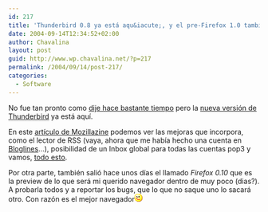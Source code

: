 ```yaml
---
id: 217
title: 'Thunderbird 0.8 ya está aqu&iacute;, y el pre-Firefox 1.0 también'
date: 2004-09-14T12:34:52+02:00
author: Chavalina
layout: post
guid: http://www.wp.chavalina.net/?p=217
permalink: /2004/09/14/post-217/
categories:
  - Software
---
```

No fue tan pronto como <a href="http://www.chavalina.net/comentar.php?idpost=168&#038;q=" target="_blank">dije hace bastante tiempo</a> pero la <a href="http://www.mozilla.org/products/thunderbird/" target="_blank">nueva versión de Thunderbird</a> ya está aqu&iacute;.

En este <a href="http://www.mozillazine.org/talkback.html?article=5270" target="_blank">art&iacute;culo de Mozillazine</a> podemos ver las mejoras que incorpora, como el lector de RSS (vaya, ahora que me hab&iacute;a hecho una cuenta en <a href="http://bloglines.com/" target="_blank">Bloglines</a>…), posibilidad de un Inbox global para todas las cuentas pop3 y vamos, <a href="http://www.mozilla.org/products/thunderbird/releases/" target="_blank">todo esto</a>.

Por otra parte, también salió hace unos d&iacute;as el llamado _Firefox 0.10_ que es la preview de lo que será mi querido navegador dentro de muy poco (dias?). A probarla todos y a reportar los bugs, que lo que no saque uno lo sacará otro. Con razón es el mejor navegador![emo](/imagenes/emoticonos/guino.gif)